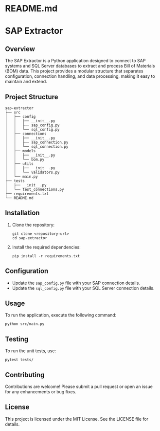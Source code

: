 # README.md

# SAP Extractor

## Overview
The SAP Extractor is a Python application designed to connect to SAP systems and SQL Server databases to extract and process Bill of Materials (BOM) data. This project provides a modular structure that separates configuration, connection handling, and data processing, making it easy to maintain and extend.

## Project Structure
```
sap-extractor
├── src
│   ├── config
│   │   ├── __init__.py
│   │   ├── sap_config.py
│   │   └── sql_config.py
│   ├── connections
│   │   ├── __init__.py
│   │   ├── sap_connection.py
│   │   └── sql_connection.py
│   ├── models
│   │   ├── __init__.py
│   │   └── bom.py
│   ├── utils
│   │   ├── __init__.py
│   │   └── validators.py
│   └── main.py
├── tests
│   ├── __init__.py
│   └── test_connections.py
├── requirements.txt
└── README.md
```

## Installation
1. Clone the repository:
   ```
   git clone <repository-url>
   cd sap-extractor
   ```

2. Install the required dependencies:
   ```
   pip install -r requirements.txt
   ```

## Configuration
- Update the `sap_config.py` file with your SAP connection details.
- Update the `sql_config.py` file with your SQL Server connection details.

## Usage
To run the application, execute the following command:
```
python src/main.py
```

## Testing
To run the unit tests, use:
```
pytest tests/
```

## Contributing
Contributions are welcome! Please submit a pull request or open an issue for any enhancements or bug fixes.

## License
This project is licensed under the MIT License. See the LICENSE file for details.